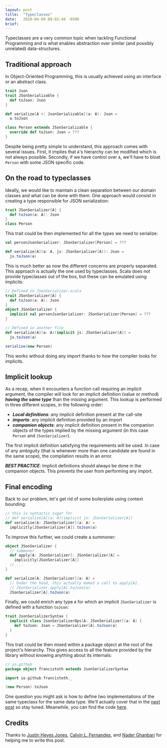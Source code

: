 ```yaml
---
layout: post
title:  "Typeclasses"
date:   2020-04-09 08:02:48 -0500
brief: 
---
```


Typeclasses are a very common topic when tackling Functional Programming and is what enables abstraction over similar (and possibly unrelated) data-structures.

## Traditional approach

In Object-Oriented Programming, this is usually achieved using an interface or an abstract class.
```scala
trait Json
trait JSonSerializable {
  def toJson: Json
}

def serialize[A <: JsonSerializable](a: A): Json = 
  a.toJson

class Person extends JSonSerializable {
  override def toJson: Json = ???
}
```
Despite being pretty simple to understand, this approach comes with several issues. First, it implies that `A`'s hierarchy can be modified which is not always possible. Secondly, if we have control over `A`, we'll have to bloat `Person` with some JSON specific code.

## On the road to typeclasses

Ideally, we would like to maintain a clean separation between our domain classes and what can be done with them. One approach would consist in creating a type responsible for JSON serialization:
```scala
trait JSonSerializer[A] {
  def toJson(a: A): Json
}
class Person
```
This trait could be then implemented for all the types we need to serialize:
```scala
val personJsonSerializer: JSonSerializer[Person] = ???

def serialize[A](a: A, js: JSonSerializer[A]): Json = 
  js.toJson(a)
```
This is much better as now the different concerns are properly separated. This approach is actually the one used by typeclasses. Scala does not provide typeclasses out of the box, but these can be emulated using implicits:
```scala
// Defined in JSonSerializer.scala
trait JSonSerializer[A] {
  def toJson(a: A): Json
}
object JSonSerializer {
  implicit val personJsonSerializer: JSonSerializer[Person] = ???  
}

// Defined in another file
def serialize[A](a: A)(implicit js: JSonSerializer[A]) =
  js.toJson(a)

serialize(new Person)
```
This works without doing any import thanks to how the compiler looks for implicits.

## Implicit lookup
As a recap, when it encounters a function call requiring an implicit argument, the compiler will look for an implicit definition (value or method) _**having the same type**_ than the missing argument. This lookup is performed in three different scopes, in the following order:
- _**Local definitions**_: any implicit definition present at the call-site
- _**imports**_: any implicit definition provided by an import
- _**companion objects**_: any implicit definition present in the companion objects of the types implied by the missing argument (in this case `Person` and `JSonSerializer`).

The first implicit definition satisfying the requirements will be used. In case of any ambiguity (that is whenever more than one candidate are found in the same scope), the compilation results in an error.

_**BEST PRACTICE**_: Implicit definitions should always be done in the companion objects. This prevents the user from performing any import.<br/>

## Final encoding

Back to our problem, let's get rid of some boilerplate using context bounding:
```scala
// this is syntactic sugar for
// def serialize[A](a: A)(implicit js: JSonSerializer[A])
def serialize[A: JSonSerializer](a: A) =
  implicitly[JSonSerializer[A]].toJson(a)
```
To improve this further, we could create a summoner:
```scala
object JSonSerializer {
  // summoner
  def apply[A: JSonSerializer]: JSonSerializer[A] =
    implicitly[JSonSerializer[A]]
  // ...
}

def serialize[A: JSonSerializer](a: A) =
  // Under the hood, this actually makes a call to apply[A].
  // JSonSerializer.apply[A].toJson(a)
  JSonSerializer[A].toJson(a)
```
Finally, we could enrich any type `A` for which an implicit `JSonSerializer` is defined with a function `toJson`:
```scala
trait JsonSerializerSyntax {
  implicit class JsonSerializerOps[A: JSonSerializer](a: A) {
    def toJson: Json = JSonSerializer[A].toJson(a)
  }
}
```
This trait could be then mixed within a package object at the root of the project's hierarchy. This gives access to all the feature provided by the library without knowing anything about its internals:
```scala
// io.github
package object francistoth extends JsonSerializerSyntax
```
```scala
import io.github.francistoth._

(new Person).toJson
```
One question you might ask is how to define two implementations of the same typeclass for the same data type. We'll actually cover that in the [next post](https://francistoth.github.io/2020/04/11/newtypes.html) so stay tuned. Meanwhile, you can find the code [here](https://github.com/FrancisToth/francistoth.github.io/blob/master/src/main/scala/io/github/francistoth/typeclasses).

## Credits

Thanks to [Justin Heyes Jones](https://github.com/justinhj), [Calvin L. Fernandes](https://github.com/calvinlfer), and [Nader Ghanbari](https://github.com/naderghanbari) for helping me to write this post.
